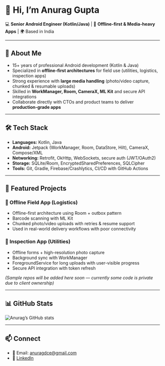 # 👋 Hi, I’m Anurag Gupta  

💻 **Senior Android Engineer (Kotlin/Java)** | 📱 **Offline-first & Media-heavy Apps** | 🌍 Based in India  

---

## 🚀 About Me
- 15+ years of professional Android development (Kotlin & Java)  
- Specialized in **offline-first architectures** for field use (utilities, logistics, inspection apps)  
- Strong experience with **large media handling** (photo/video capture, chunked & resumable uploads)  
- Skilled in **WorkManager, Room, CameraX, ML Kit** and secure API integrations  
- Collaborate directly with CTOs and product teams to deliver **production-grade apps**  

---

## 🛠️ Tech Stack
- **Languages:** Kotlin, Java  
- **Android:** Jetpack (WorkManager, Room, DataStore, Hilt), CameraX, Compose/XML  
- **Networking:** Retrofit, OkHttp, WebSockets, secure auth (JWT/OAuth2)  
- **Storage:** SQLite/Room, EncryptedSharedPreferences, SQLCipher  
- **Tools:** Git, Gradle, Firebase/Crashlytics, CI/CD with GitHub Actions  

---

## 📂 Featured Projects
### 📱 Offline Field App (Logistics)  
- Offline-first architecture using Room + outbox pattern  
- Barcode scanning with ML Kit  
- Chunked photo/video uploads with retries & resume support  
- Used in real-world delivery workflows with poor connectivity  

### 🔧 Inspection App (Utilities)  
- Offline forms + high-resolution photo capture  
- Background sync with WorkManager  
- ForegroundService for long uploads with user-visible progress  
- Secure API integration with token refresh  

*(Sample repos will be added here soon — currently some code is private due to client ownership)*  

---

## 📊 GitHub Stats
![Anurag’s GitHub stats](https://github-readme-stats.vercel.app/api?username=anuragdce&show_icons=true&theme=default)  

---

## 📫 Connect
- 📧 Email: anuragdce@gmail.com  
- 🔗 [LinkedIn](https://www.linkedin.com/in/anurag-gupta-8552b75/)  


